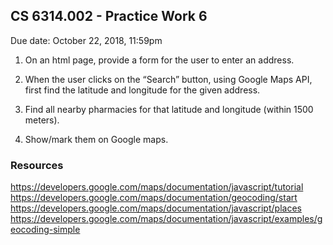 
## CS 6314.002 - Practice Work 6

Due date: October 22, 2018, 11:59pm

1. On an html page, provide a form for the user to enter an address. 
2. When the user clicks on the “Search” button, using Google Maps API, first find the latitude and longitude for the given address.

3. Find all nearby pharmacies for that latitude and longitude (within 1500 meters).

4. Show/mark them on Google maps.


### Resources
https://developers.google.com/maps/documentation/javascript/tutorial
https://developers.google.com/maps/documentation/geocoding/start
https://developers.google.com/maps/documentation/javascript/places
https://developers.google.com/maps/documentation/javascript/examples/geocoding-simple
